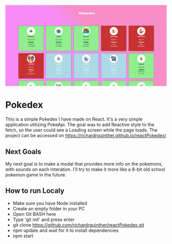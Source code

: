 ![Screenshot](screenshot.png)

# Pokedex

This is a simple Pokedex I have made on React. It's a very simple application utilizing PokeApi. The goal was to add Reactive style to the fetch, so the user could see a Loading screen while the page loads. The project can be accessed on https://richardrguinther.github.io/reactPokedex/

## Next Goals

My next goal is to make a modal that provides more info on the pokemons, with sounds on each interation. I'll try to make it more like a 8-bit old school pokemon game in the future.

## How to run Localy

- Make sure you have Node installed
- Create an empty folder in your PC
- Open Git BASH here
- Type 'git init' and press enter
- git clone https://github.com/richardrguinther/reactPokedex.git
- npm update and wait for it to install dependencies
- npm start